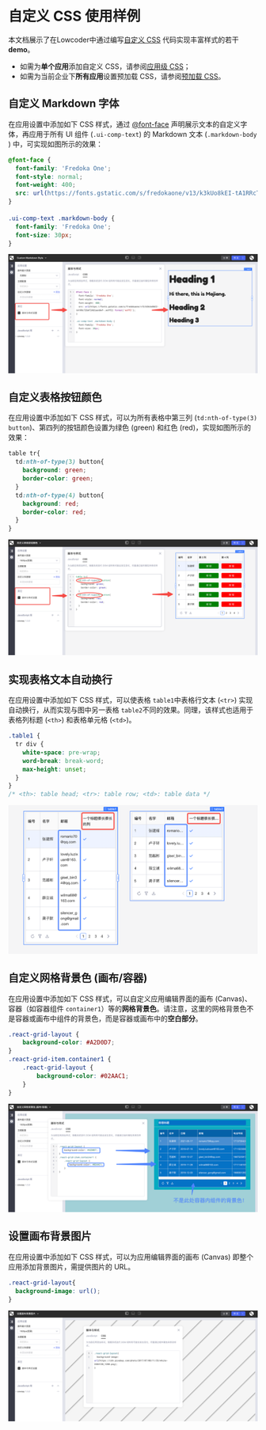 # 自定义 CSS 使用样例

本文档展示了在Lowcoder中通过编写[自定义 CSS](../style#%E8%87%AA%E5%AE%9A%E4%B9%89css) 代码实现丰富样式的若干 ​**demo**​。

* 如需为**单个应用**添加自定义 CSS，请参阅[应用级 CSS](../style#%E5%BA%94%E7%94%A8%E7%BA%A7css)；
* 如需为当前企业下**所有应用**设置预加载 CSS，请参阅[预加载 CSS](../style#%E9%A2%84%E5%8A%A0%E8%BD%BDcss)。

## 自定义 Markdown 字体

在应用设置中添加如下 CSS 样式，通过 [@font-face](https://developer.mozilla.org/en-US/docs/Web/CSS/@font-face) 声明展示文本的自定义字体，再应用于所有 UI 组件 (`.ui-comp-text`​) 的 Markdown 文本 (`.markdown-body`​) 中，可实现如图所示的效果：

```scss
@font-face {
  font-family: 'Fredoka One';
  font-style: normal;
  font-weight: 400;
  src: url(https://fonts.gstatic.com/s/fredokaone/v13/k3kUo8kEI-tA1RRcTZGmTlHGCaen8wf-.woff2) format('woff2');
}

.ui-comp-text .markdown-body {
  font-family: 'Fredoka One';
  font-size: 30px;
}
```

![](../assets/1-20231002181028-h4dotzx.png)​

## 自定义表格按钮颜色

在应用设置中添加如下 CSS 样式，可以为所有表格中第三列 (`td:nth-of-type(3) button`​)、第四列的按钮颜色设置为绿色 (green) 和红色 (red)，实现如图所示的效果：

```scss
table tr{
  td:nth-of-type(3) button{
    background: green;
    border-color: green;
  }
  td:nth-of-type(4) button{
    background: red;
    border-color: red;
  }
}
```

![](../assets/2-20231002181028-pn2dyzg.png)​

## 实现表格文本自动换行

在应用设置中添加如下 CSS 样式，可以使表格 `table1`​ 中表格行文本 (`<tr>`​) 实现自动换行，从而实现与图中另一表格 `table2`​ 不同的效果。同理，该样式也适用于表格列标题 (`<th>`​) 和表格单元格 (`<td>`​)。

```scss
.table1 {
  tr div {
    white-space: pre-wrap;
    word-break: break-word;
    max-height: unset;
  } 
}
/* <th>: table head; <tr>: table row; <td>: table data */
```

![](../assets/3-20231002181028-72fcz2s.png)​

## 自定义网格背景色 (画布/容器)

在应用设置中添加如下 CSS 样式，可以自定义应用编辑界面的画布 (Canvas)、容器（如容器组件 `container1`​）等的​**网格背景色**​。请注意，这里的网格背景色不是容器或画布中组件的背景色，而是容器或画布中的​**空白部分**​。

```scss
.react-grid-layout {
    background-color: #A2D0D7;
}
.react-grid-item.container1 {
    .react-grid-layout {
        background-color: #02AAC1;
    }
}
```

![](../assets/4-20231002181028-bhj5gd2.png)​

## 设置画布背景图片

在应用设置中添加如下 CSS 样式，可以为应用编辑界面的画布 (Canvas) 即整个应用添加背景图片，需提供图片的 URL。

```scss
.react-grid-layout{
  background-image: url();
}
```

![](../assets/5-20231002181028-6a3upcv.png)​
